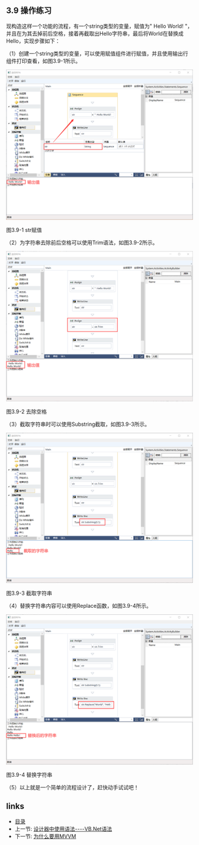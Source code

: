 ## 3.9 操作练习

现构造这样一个功能的流程，有一个string类型的变量，赋值为"  Hello World!  "，并且在为其去掉前后空格，接着再截取出Hello字符串，最后将World在替换成Hello，实现步骤如下：

（1）创建一个string类型的变量，可以使用赋值组件进行赋值，并且使用输出行组件打印查看，如图3.9-1所示。

![](images/3.9-1.png)

图3.9-1 str赋值

（2）为字符串去除前后空格可以使用Trim语法，如图3.9-2所示。

![](images/3.9-2.png)

图3.9-2 去除空格

（3）截取字符串时可以使用Substring截取，如图3.9-3所示。

![](images/3.9-3.png)

图3.9-3 截取字符串

（4）替换字符串内容可以使用Replace函数，如图3.9-4所示。

![](images/3.9-4.png)

图3.9-4 替换字符串

（5）以上就是一个简单的流程设计了，赶快动手试试吧！

## links
   * [目录](<preface.md>)
   * 上一节: [设计器中使用语法----VB.Net语法](<03.8.md>)
   * 下一节: [为什么要用MVVM](<04.1.md>)